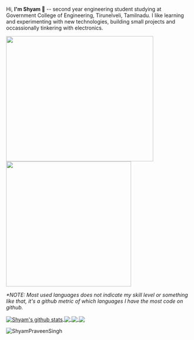Hi, <b> I'm Shyam  👋</b> -- second year engineering student studying at Government College of Engineering, Tirunelveli, Tamilnadu. I like learning and experimenting with new technologies, building small projects and occassionally tinkering with electronics.
<br>
<p align="left">
  <img src="https://github.com/ShyamPraveenSingh/ShyamPraveenSingh/blob/master/me.gif" width=400 height=340>
  <img src="https://github.com/ShyamPraveenSingh/ShyamPraveenSingh/blob/master/new.gif" height=340/>
</p>


<i>*NOTE: Most used languages does not indicate my skill level or something like that, it's a github metric of which languages I have the most code on github.</i>

<a href="https://github.com/ShyamPraveenSingh/github-readme-stats"> 
  <img align="center" src="https://github-readme-stats.vercel.app/api?username=ShyamPraveenSingh&private=true&theme=radical" alt="Shyam's github stats" />
</a>

<a href="https://github.com/ShyamPraveenSingh/github-readme-stats">
  <img align="center" src="https://github-readme-stats.vercel.app/api/top-langs/?username=ShyamPraveenSingh&layout=compact&theme=radical" />
</a>


<a href="https://github.com/ShyamPraveenSingh/Weather-Forecast-App">
  <img align="center" src="https://github-readme-stats.vercel.app/api/pin/?username=ShyamPraveenSingh&repo=Weather-Forecast-App&theme=radical" />
</a>    

<a href="https://github.com/ShyamPraveenSingh/School-Website">
  <img align="center" src="https://github-readme-stats.vercel.app/api/pin/?username=ShyamPraveenSingh&repo=School-Website&theme=radical" />
</a>

<p align="left"> <img src="https://komarev.com/ghpvc/?username=ShyamPraveenSingh" alt="ShyamPraveenSingh" /> </p>

<br>
